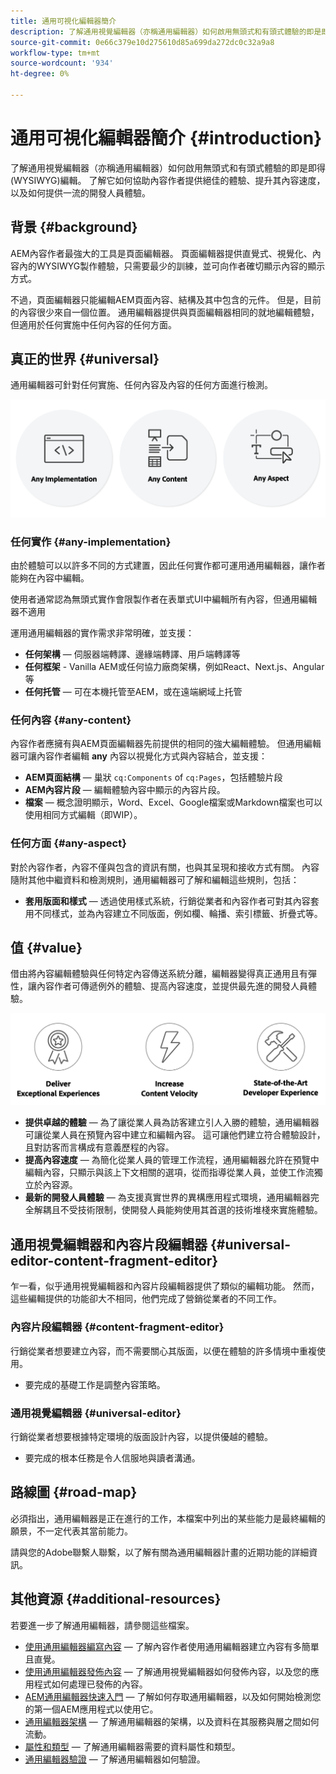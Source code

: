 ```yaml
---
title: 通用可視化編輯器簡介
description: 了解通用視覺編輯器（亦稱通用編輯器）如何啟用無頭式和有頭式體驗的即是即得(WYSIWYG)編輯。 了解它如何協助內容作者提供絕佳的體驗、提升其內容速度，以及如何提供一流的開發人員體驗。
source-git-commit: 0e66c379e10d275610d85a699da272dc0c32a9a8
workflow-type: tm+mt
source-wordcount: '934'
ht-degree: 0%

---
```



# 通用可視化編輯器簡介 {#introduction}

了解通用視覺編輯器（亦稱通用編輯器）如何啟用無頭式和有頭式體驗的即是即得(WYSIWYG)編輯。 了解它如何協助內容作者提供絕佳的體驗、提升其內容速度，以及如何提供一流的開發人員體驗。

## 背景 {#background}

AEM內容作者最強大的工具是頁面編輯器。 頁面編輯器提供直覺式、視覺化、內容內的WYSIWYG製作體驗，只需要最少的訓練，並可向作者確切顯示內容的顯示方式。

不過，頁面編輯器只能編輯AEM頁面內容、結構及其中包含的元件。 但是，目前的內容很少來自一個位置。 通用編輯器提供與頁面編輯器相同的就地編輯體驗，但適用於任何實施中任何內容的任何方面。

## 真正的世界 {#universal}

通用編輯器可針對任何實施、任何內容及內容的任何方面進行檢測。

![什麼讓它成為普世](assets/universal.png)

### 任何實作 {#any-implementation}

由於體驗可以以許多不同的方式建置，因此任何實作都可運用通用編輯器，讓作者能夠在內容中編輯。

使用者通常認為無頭式實作會限製作者在表單式UI中編輯所有內容，但通用編輯器不適用

運用通用編輯器的實作需求非常明確，並支援：

* **任何架構**  — 伺服器端轉譯、邊緣端轉譯、用戶端轉譯等
* **任何框架** - Vanilla AEM或任何協力廠商架構，例如React、Next.js、Angular等
* **任何托管**  — 可在本機托管至AEM，或在遠端網域上托管

### 任何內容 {#any-content}

內容作者應擁有與AEM頁面編輯器先前提供的相同的強大編輯體驗。 但通用編輯器可讓內容作者編輯 **any** 內容以視覺化方式與內容結合，並支援：

* **AEM頁面結構**  — 巢狀 `cq:Components` of `cq:Pages`，包括體驗片段
* **AEM內容片段**  — 編輯體驗內容中顯示的內容片段。
* **檔案**  — 概念證明顯示，Word、Excel、Google檔案或Markdown檔案也可以使用相同方式編輯（即WIP）。

### 任何方面 {#any-aspect}

對於內容作者，內容不僅與包含的資訊有關，也與其呈現和接收方式有關。 內容隨附其他中繼資料和檢測規則，通用編輯器可了解和編輯這些規則，包括：

* **套用版面和樣式**  — 透過使用樣式系統，行銷從業者和內容作者可對其內容套用不同樣式，並為內容建立不同版面，例如欄、輪播、索引標籤、折疊式等。

## 值 {#value}

借由將內容編輯體驗與任何特定內容傳送系統分離，編輯器變得真正通用且有彈性，讓內容作者可傳遞例外的體驗、提高內容速度，並提供最先進的開發人員體驗。

![通用編輯器的價值](assets/value.png)

* **提供卓越的體驗**  — 為了讓從業人員為訪客建立引人入勝的體驗，通用編輯器可讓從業人員在預覽內容中建立和編輯內容。 這可讓他們建立符合體驗設計，且對訪客而言構成有意義歷程的內容。
* **提高內容速度**  — 為簡化從業人員的管理工作流程，通用編輯器允許在預覽中編輯內容，只顯示與該上下文相關的選項，從而指導從業人員，並使工作流獨立於內容源。
* **最新的開發人員體驗**  — 為支援真實世界的異構應用程式環境，通用編輯器完全解耦且不受技術限制，使開發人員能夠使用其首選的技術堆棧來實施體驗。

## 通用視覺編輯器和內容片段編輯器 {#universal-editor-content-fragment-editor}

乍一看，似乎通用視覺編輯器和內容片段編輯器提供了類似的編輯功能。 然而，這些編輯提供的功能卻大不相同，他們完成了營銷從業者的不同工作。

### 內容片段編輯器 {#content-fragment-editor}

行銷從業者想要建立內容，而不需要關心其版面，以便在體驗的許多情境中重複使用。

* 要完成的基礎工作是調整內容策略。

### 通用視覺編輯器 {#universal-editor}

行銷從業者想要根據特定環境的版面設計內容，以提供優越的體驗。

* 要完成的根本任務是令人信服地與讀者溝通。

## 路線圖 {#road-map}

必須指出，通用編輯器是正在進行的工作，本檔案中列出的某些能力是最終編輯的願景，不一定代表其當前能力。

請與您的Adobe聯繫人聯繫，以了解有關為通用編輯器計畫的近期功能的詳細資訊。

## 其他資源 {#additional-resources}

若要進一步了解通用編輯器，請參閱這些檔案。

* [使用通用編輯器編寫內容](authoring.md)  — 了解內容作者使用通用編輯器建立內容有多簡單且直覺。
* [使用通用編輯器發佈內容](publishing.md)  — 了解通用視覺編輯器如何發佈內容，以及您的應用程式如何處理已發佈的內容。
* [AEM通用編輯器快速入門](getting-started.md)  — 了解如何存取通用編輯器，以及如何開始檢測您的第一個AEM應用程式以使用它。
* [通用編輯器架構](architecture.md)  — 了解通用編輯器的架構，以及資料在其服務與層之間如何流動。
* [屬性和類型](attributes-types.md)  — 了解通用編輯器需要的資料屬性和類型。
* [通用編輯器驗證](authentication.md)  — 了解通用編輯器如何驗證。
